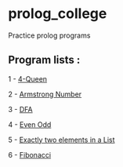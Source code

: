 # prolog_college
Practice prolog programs

## Program lists :

1 - [4-Queen](https://github.com/jvedsaqib/prolog_college/blob/master/4Queen.pl)

2 - [Armstrong Number](https://github.com/jvedsaqib/prolog_college/blob/master/armstrong.pl)

3 - [DFA](https://github.com/jvedsaqib/prolog_college/blob/master/dfa.pl)

4 - [Even Odd](https://github.com/jvedsaqib/prolog_college/blob/master/even_odd.pl)

5 - [Exactly two elements in a List](https://github.com/jvedsaqib/prolog_college/blob/master/exactly_two.pl)

6 - [Fibonacci](https://github.com/jvedsaqib/prolog_college/blob/master/fibo.pl)
